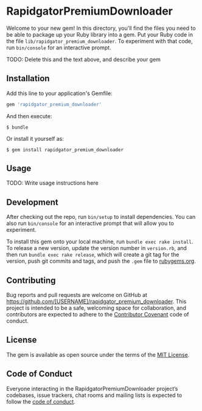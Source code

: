 # RapidgatorPremiumDownloader

Welcome to your new gem! In this directory, you'll find the files you need to be able to package up your Ruby library into a gem. Put your Ruby code in the file `lib/rapidgator_premium_downloader`. To experiment with that code, run `bin/console` for an interactive prompt.

TODO: Delete this and the text above, and describe your gem

## Installation

Add this line to your application's Gemfile:

```ruby
gem 'rapidgator_premium_downloader'
```

And then execute:

    $ bundle

Or install it yourself as:

    $ gem install rapidgator_premium_downloader

## Usage

TODO: Write usage instructions here

## Development

After checking out the repo, run `bin/setup` to install dependencies. You can also run `bin/console` for an interactive prompt that will allow you to experiment.

To install this gem onto your local machine, run `bundle exec rake install`. To release a new version, update the version number in `version.rb`, and then run `bundle exec rake release`, which will create a git tag for the version, push git commits and tags, and push the `.gem` file to [rubygems.org](https://rubygems.org).

## Contributing

Bug reports and pull requests are welcome on GitHub at https://github.com/[USERNAME]/rapidgator_premium_downloader. This project is intended to be a safe, welcoming space for collaboration, and contributors are expected to adhere to the [Contributor Covenant](http://contributor-covenant.org) code of conduct.

## License

The gem is available as open source under the terms of the [MIT License](https://opensource.org/licenses/MIT).

## Code of Conduct

Everyone interacting in the RapidgatorPremiumDownloader project’s codebases, issue trackers, chat rooms and mailing lists is expected to follow the [code of conduct](https://github.com/[USERNAME]/rapidgator_premium_downloader/blob/master/CODE_OF_CONDUCT.md).
